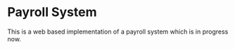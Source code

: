 # Payroll System
  This is a web based implementation of a payroll system which is in progress now.
